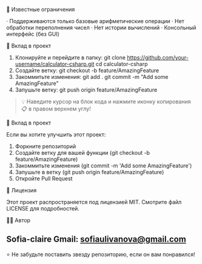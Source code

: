 🐛 Известные ограничения

· Поддерживаются только базовые арифметические операции
· Нет обработки переполнения чисел
· Нет истории вычислений
· Консольный интерфейс (без GUI)

🤝 Вклад в проект

1. Клонируйте и перейдите в папку:
git clone https://github.com/your-username/calculator-csharp.git
cd calculator-csharp
2. Создайте ветку:
git checkout -b feature/AmazingFeature
3. Закоммитьте изменения:
git add .
git commit -m "Add some AmazingFeature"
4. Запушьте ветку:
git push origin feature/AmazingFeature
> 💡 Наведите курсор на блок кода и нажмите иконку копирования 📋 в правом верхнем углу!


🤝 Вклад в проект

Если вы хотите улучшить этот проект:

1. Форкните репозиторий
2. Создайте ветку для вашей функции (git checkout -b feature/AmazingFeature)
3. Закоммитьте изменения (git commit -m 'Add some AmazingFeature')
4. Запушьте в ветку (git push origin feature/AmazingFeature)
5. Откройте Pull Request

📄 Лицензия

Этот проект распространяется под лицензией MIT. Смотрите файл LICENSE для подробностей.

👨‍💻 Автор

Sofia-claire 
Gmail: sofiaulivanova@gmail.com
---

⭐️ Не забудьте поставить звезду репозиторию, если он вам понравился!
